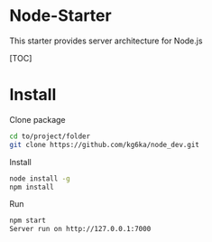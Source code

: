 # Node-Starter

This starter provides server architecture for Node.js

[TOC]

# Install
Clone package
```bash
cd to/project/folder
git clone https://github.com/kg6ka/node_dev.git
```

Install
```bash
node install -g
npm install
```

Run
```bash
npm start
Server run on http://127.0.0.1:7000
```